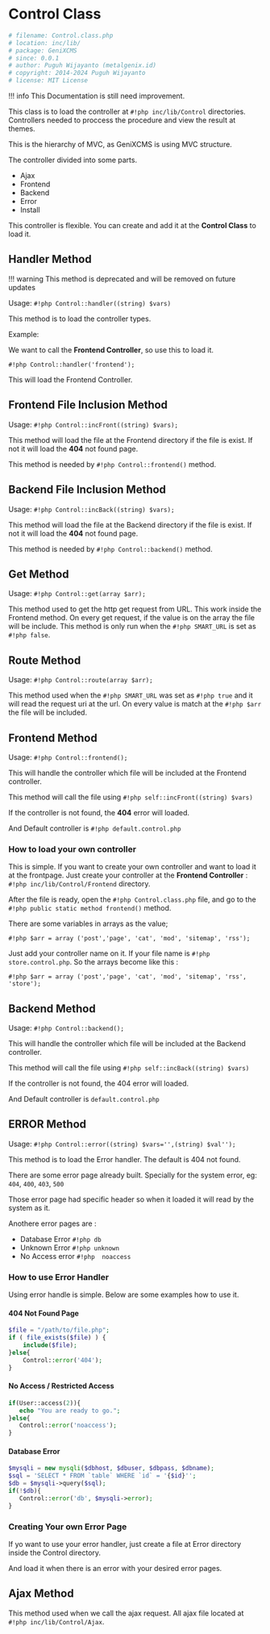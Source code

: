 # Control Class

```php
# filename: Control.class.php
# location: inc/lib/
# package: GeniXCMS
# since: 0.0.1
# author: Puguh Wijayanto (metalgenix.id)
# copyright: 2014-2024 Puguh Wijayanto
# license: MIT License
```

!!! info
    This Documentation is still need improvement.

This class is to load the controller at `#!php inc/lib/Control` directories. Controllers needed to proccess the procedure and view the result at themes. 

This is the hierarchy of MVC, as GeniXCMS is using MVC structure. 

The controller divided into some parts.

- Ajax
- Frontend
- Backend
- Error
- Install

This controller is flexible. You can create and add it at the **Control Class** to load it. 

## Handler Method

!!! warning
    This method is deprecated and will be removed on future updates

Usage: `#!php Control::handler((string) $vars)`

This method is to load the controller types.

Example: 

We want to call the **Frontend Controller**, so use this to load it. 

`#!php Control::handler('frontend');`

This will load the Frontend Controller.

## Frontend File Inclusion Method

Usage: `#!php Control::incFront((string) $vars);`

This method will load the file at the Frontend directory if the file is exist. If not it will load the **404** not found page. 

This method is needed by `#!php Control::frontend()` method. 



## Backend File Inclusion Method

Usage: `#!php Control::incBack((string) $vars);`

This method will load the file at the Backend directory if the file is exist. If not it will load the **404** not found page. 

This method is needed by `#!php Control::backend()` method. 

## Get Method 

Usage: `#!php Control::get(array $arr);`

This method used to get the http get request from URL. This work inside the Frontend method. On every get request, if the value is on the array the file will be include. This method is only run when the `#!php SMART_URL` is set as `#!php false`.

## Route Method

Usage: `#!php Control::route(array $arr);`

This method used when the `#!php SMART_URL` was set as `#!php true` and it will read the request uri at the url. On every value is match at the `#!php $arr` the file will be included.


## Frontend Method

Usage: `#!php Control::frontend();`

This will handle the controller which file will be included at the Frontend controller.

This method will call the file using `#!php self::incFront((string) $vars)`

If the controller is not found, the **404** error will loaded.

And Default controller is `#!php default.control.php`


### How to load your own controller

This is simple. If you want to create your own controller and want to load it at the frontpage. Just create your controller at the **Frontend Controller** : `#!php inc/lib/Control/Frontend` directory. 

After the file is ready, open the `#!php Control.class.php` file, and go to the `#!php public static method frontend()` method. 

There are some variables in arrays as the value; 

`#!php $arr = array ('post','page', 'cat', 'mod', 'sitemap', 'rss');`

Just add your controller name on it. If your file name is `#!php store.control.php`. So the arrays become like this :

`#!php $arr = array ('post','page', 'cat', 'mod', 'sitemap', 'rss', 'store');`


## Backend Method

Usage: `#!php Control::backend();`

This will handle the controller which file will be included at the Backend controller.

This method will call the file using `#!php self::incBack((string) $vars)`

If the controller is not found, the 404 error will loaded.

And Default controller is `default.control.php`



## ERROR Method

Usage: `#!php Control::error((string) $vars='',(string) $val'');`


This method is to load the Error handler. The default is 404 not found. 

There are some error page already built. Specially for the system error, eg: `404`, `400`, `403`, `500`

Those error page had specific header so when it loaded it will read by the system as it.

Anothere error pages are : 

- Database Error `#!php db`
- Unknown Error `#!php unknown`
- No Access error `#!php  noaccess`

### How to use Error Handler

Using error handle is simple. Below are some examples how to use it.

#### 404 Not Found Page
```php
$file = "/path/to/file.php";
if ( file_exists($file) ) {
    include($file);
}else{
    Control::error('404');
}
```


#### No Access / Restricted Access

```php
if(User::access(2)){
   echo "You are ready to go.";
}else{
   Control::error('noaccess');
}
```


#### Database Error 

```php
$mysqli = new mysqli($dbhost, $dbuser, $dbpass, $dbname);
$sql = 'SELECT * FROM `table` WHERE `id` = '{$id}'';
$db = $mysqli->query($sql);
if(!$db){
   Control::error('db', $mysqli->error);
}
```



### Creating Your own Error Page

If yo want to use your error handler, just create a file at Error directory inside the Control directory.

And load it when there is an error with your desired error pages.


## Ajax Method

This method used when we call the ajax request. All ajax file located at `#!php inc/lib/Control/Ajax`. 



